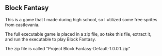Block Fantasy
---
This is a game that I made during high school, so I utilized some free sprites from castlevania.

The full executable game is placed in a zip file, so take this file, extract it, and run the executable to play Block Fantasy.

The zip file is called "Project Block Fantasy-Default-1.0.0.1.zip"
